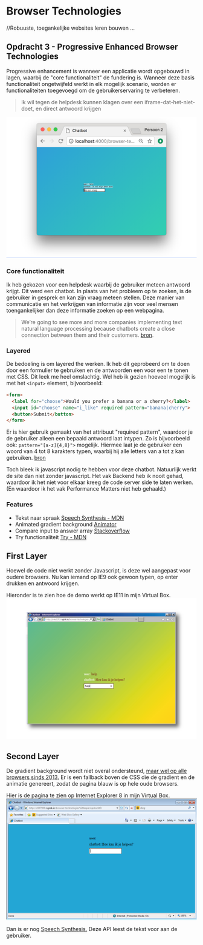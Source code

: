 # Browser Technologies
//Robuuste, toegankelijke websites leren bouwen …

## Opdracht 3 - Progressive Enhanced Browser Technologies
Progressive enhancement is wanneer een applicatie wordt opgebouwd in lagen, waarbij de "core functionaliteit" de fundering is. Wanneer deze basis functionaliteit ongetwijfeld werkt in elk mogelijk scenario, worden er functionaliteiten toegevoegd om de gebruikerservaring te verbeteren. 

> Ik wil tegen de helpdesk kunnen klagen over een iframe-dat-het-niet-doet, en direct antwoord krijgen

![chatbot](images/chatbot-demo.png)

### Core functionaliteit
Ik heb gekozen voor een helpdesk waarbij de gebruiker meteen antwoord krijgt. Dit werd een chatbot. In plaats van het probleem op te zoeken, is de gebruiker in gesprek en kan zijn vraag meteen stellen. Deze manier van communicatie en het verkrijgen van informatie zijn voor veel mensen toengankelijker dan deze informatie zoeken op een webpagina. 

>We’re going to see more and more companies implementing text natural language processing because chatbots create a close connection between them and their customers. [bron](http://www.belatrixsf.com/blog/chatbots-and-their-potential-to-help-people-with-disabilities/).

### Layered
De bedoeling is om layered the werken. Ik heb dit geprobeerd om te doen door een formulier te gebruiken en de antwoorden een voor een te tonen met CSS. Dit leek me heel omslachtig. Wel heb ik gezien hoeveel mogelijk is met het `<input>` element, bijvoorbeeld:
```html
<form>
  <label for="choose">Would you prefer a banana or a cherry?</label>
  <input id="choose" name="i_like" required pattern="banana|cherry">
  <button>Submit</button>
</form>
```
Er is hier gebruik gemaakt van het attribuut "required pattern", waardoor je de gebruiker alleen een bepaald antwoord laat intypen. Zo is bijvoorbeeld ook: `pattern="[a-z]{4,8}">` mogelijk. Hiermee laat je de gebruiker een woord van 4 tot 8 karakters typen, waarbij hij alle letters van a tot z kan gebruiken. [bron](https://developer.mozilla.org/en-US/docs/Learn/HTML/Forms/Form_validation)

Toch bleek ik javascript nodig te hebben voor deze chatbot. Natuurlijk werkt de site dan niet zonder javascript. Het vak Backend heb ik nooit gehad, waardoor ik het niet voor elkaar kreeg de code server side te laten werken. (En waardoor ik het vak Performance Matters niet heb gehaald.)

### Features
- Tekst naar spraak [Speech Synthesis - MDN](https://developer.mozilla.org/en-US/docs/Web/API/SpeechSynthesisUtterance)
- Animated gradient background [Animator](https://www.gradient-animator.com/)
- Compare input to answer array [Stackoverflow](https://stackoverflow.com/questions/25990634/javascript-how-do-i-compare-user-input-to-an-array)
- Try functionaliteit [Try - MDN](https://developer.mozilla.org/nl/docs/Web/JavaScript/Reference/Statements/try...catch)

## First Layer
Hoewel de code niet werkt zonder Javascript, is deze wel aangepast voor oudere browsers. Nu kan iemand op IE9 ook gewoon typen, op enter drukken en antwoord krijgen.

Hieronder is te zien hoe de demo werkt op IE11 in mijn Virtual Box.
![IE 11 test](images/IE11-test.png)

## Second Layer
De gradient background wordt niet overal ondersteund, [maar wel op alle browsers sinds 2013.](https://caniuse.com/#search=linear) Er is een fallback boven de CSS die de gradient en de animatie genereert, zodat de pagina blauw is op hele oude browsers.

Hier is de pagina te zien op Internet Explorer 8 in mijn Virtual Box.
![IE 8 test](images/IE8-test.png)

Dan is er nog [Speech Synthesis.](https://developer.mozilla.org/en-US/docs/Web/API/SpeechSynthesisUtterance) Deze API leest de tekst voor aan de gebruiker.  


